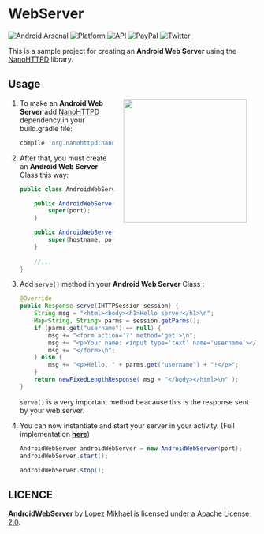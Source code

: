 WebServer
=========
[![Android Arsenal](https://img.shields.io/badge/Android%20Arsenal-WebServer-lightgrey.svg?style=flat)](https://android-arsenal.com/details/1/2847)
[![Platform](https://img.shields.io/badge/platform-android-green.svg)](http://developer.android.com/index.html)
[![API](https://img.shields.io/badge/API-11%2B-brightgreen.svg?style=flat)](https://android-arsenal.com/api?level=11)
[![PayPal](https://img.shields.io/badge/paypal-donate-yellow.svg)](https://www.paypal.me/LopezMikhael)
[![Twitter](https://img.shields.io/badge/Twitter-@LopezMikhael-blue.svg?style=flat)](http://twitter.com/lopezmikhael)

This is a sample project for creating an **Android Web Server** using the [NanoHTTPD](https://github.com/NanoHttpd/nanohttpd) library.


Usage
-----

<img src="http://i67.tinypic.com/2iaajgz.png" width="250" align="right" hspace="20" />

1. To make an **Android Web Server** add [NanoHTTPD](https://github.com/NanoHttpd/nanohttpd) dependency in your build.gradle file: 

	```groovy
	compile 'org.nanohttpd:nanohttpd:2.2.0'
	```

2. After that, you must create an **Android Web Server** Class this way:

	```java
	public class AndroidWebServer extends NanoHTTPD {
	
	    public AndroidWebServer(int port) {
	        super(port);
	    }
	
	    public AndroidWebServer(String hostname, int port) {
	        super(hostname, port);
	    }
	    
	    //...
	}
	```

3. Add `serve()` method in your **Android Web Server** Class :

	```java
	@Override
	public Response serve(IHTTPSession session) {
	    String msg = "<html><body><h1>Hello server</h1>\n";
	    Map<String, String> parms = session.getParms();
	    if (parms.get("username") == null) {
	        msg += "<form action='?' method='get'>\n";
	        msg += "<p>Your name: <input type='text' name='username'></p>\n";
	        msg += "</form>\n";
	    } else {
	        msg += "<p>Hello, " + parms.get("username") + "!</p>";
		}
	    return newFixedLengthResponse( msg + "</body></html>\n" );
	}
	```

	`serve()` is a very important method beacause this is the response sent by your web server.
	
4. You can now instantiate and start your server in your activity. (Full implementation [**here**](/app/src/main/java/com/mikhaellopez/androidwebserver/MainActivity.java))
	```java
	AndroidWebServer androidWebServer = new AndroidWebServer(port);
	androidWebServer.start();
	```
	
	```java
	androidWebServer.stop();
	```

LICENCE
-----

**AndroidWebServer** by [Lopez Mikhael](http://mikhaellopez.com/) is licensed under a [Apache License 2.0](http://www.apache.org/licenses/LICENSE-2.0).
